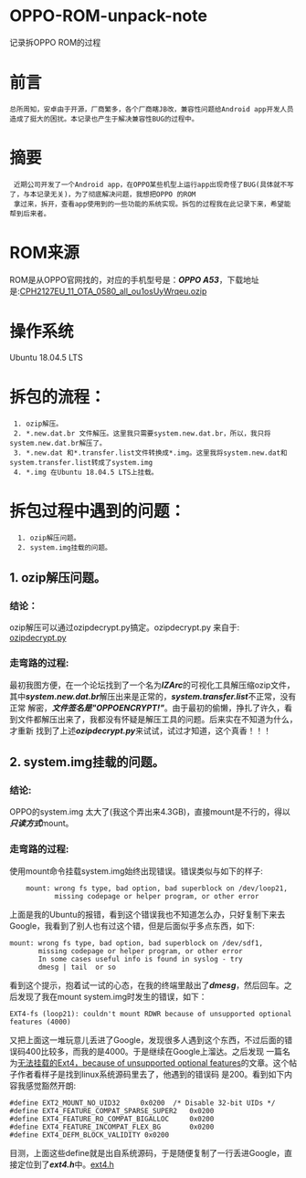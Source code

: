 # OPPO-ROM-unpack-note
记录拆OPPO ROM的过程

# 前言
    总所周知，安卓由于开源，厂商繁多，各个厂商瞎JB改，兼容性问题给Android app开发人员造成了挺大的困扰。本记录也产生于解决兼容性BUG的过程中。

# 摘要
     近期公司开发了一个Android app，在OPPO某些机型上运行app出现奇怪了BUG(具体就不写了，与本记录无关)，为了彻底解决问题，我想把OPPO 的ROM
     拿过来，拆开，查看app使用到的一些功能的系统实现。拆包的过程我在此记录下来，希望能帮到后来者。
     
# ROM来源
ROM是从OPPO官网找的，对应的手机型号是：***OPPO A53***，下载地址是:[CPH2127EU_11_OTA_0580_all_ou1osUyWrqeu.ozip][2]

# 操作系统
Ubuntu 18.04.5 LTS

# 拆包的流程：
     1. ozip解压。
     2. *.new.dat.br 文件解压。这里我只需要system.new.dat.br，所以，我只将system.new.dat.br解压了。
     3. *.new.dat 和*.transfer.list文件转换成*.img。这里我将system.new.dat和system.transfer.list转成了system.img
     4. *.img 在Ubuntu 18.04.5 LTS上挂载。

# 拆包过程中遇到的问题：
      1. ozip解压问题。
      2. system.img挂载的问题。

## 1. ozip解压问题。
### 结论：
ozip解压可以通过ozipdecrypt.py搞定。ozipdecrypt.py 来自于: [ozipdecrypt.py][1]
### 走弯路的过程:
最初我图方便，在一个论坛找到了一个名为***IZArc***的可视化工具解压缩ozip文件，其中***system.new.dat.br***解压出来是正常的，***system.transfer.list***不正常，没有正常
解密，***文件签名是"OPPOENCRYPT!"***。由于最初的偷懒，挣扎了许久，看到文件都解压出来了，我都没有怀疑是解压工具的问题。后来实在不知道为什么，才重新
找到了上述***ozipdecrypt.py***来试试，试过才知道，这个真香！！！

## 2. system.img挂载的问题。
### 结论:
OPPO的system.img 太大了(我这个弄出来4.3GB)，直接mount是不行的，得以***只读方式***mount。
### 走弯路的过程:
使用mount命令挂载system.img始终出现错误。错误类似与如下的样子:
```
    mount: wrong fs type, bad option, bad superblock on /dev/loop21,
           missing codepage or helper program, or other error
```
上面是我的Ubuntu的报错，看到这个错误我也不知道怎么办，只好复制下来去Google，我看到了别人也有过这个错，但是后面似乎多点东西，如下:
```
mount: wrong fs type, bad option, bad superblock on /dev/sdf1,
       missing codepage or helper program, or other error
       In some cases useful info is found in syslog - try
       dmesg | tail  or so
```
看到这个提示，抱着试一试的心态，在我的终端里敲出了***dmesg***，然后回车。之后发现了我在mount system.img时发生的错误，如下：
```
EXT4-fs (loop21): couldn't mount RDWR because of unsupported optional features (4000)
```
又把上面这一堆玩意儿丢进了Google，发现很多人遇到这个东西，不过后面的错误码400比较多，而我的是4000。于是继续在Google上溜达。之后发现
一篇名为[无法挂载的Ext4，because of unsupported optional features][4]的文章。这个帖子作者看样子是找到linux系统源码里去了，他遇到的错误码
是200。看到如下内容我感觉豁然开朗:
```
#define EXT2_MOUNT_NO_UID32     0x0200  /* Disable 32-bit UIDs */
#define EXT4_FEATURE_COMPAT_SPARSE_SUPER2   0x0200
#define EXT4_FEATURE_RO_COMPAT_BIGALLOC     0x0200
#define EXT4_FEATURE_INCOMPAT_FLEX_BG       0x0200
#define EXT4_DEFM_BLOCK_VALIDITY 0x0200
```
目测，上面这些define就是出自系统源码，于是随便复制了一行丢进Google，直接定位到了***ext4.h***中。[ext4.h][5]

[1]:https://github.com/bkerler/oppo_ozip_decrypt/blob/master/ozipdecrypt.py
[2]:https://assorted.downloads.oppo.com/firmware/CPH2127/CPH2127EU_11_OTA_0580_all_ou1osUyWrqeu.ozip
[3]:https://github.com/google/brotli
[4]:https://www.jianshu.com/p/3af1ee22821f
[5]:https://docs.huihoo.com/doxygen/linux/kernel/3.7/fs_2ext4_2ext4_8h.html
